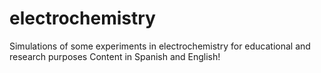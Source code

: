 # electrochemistry
Simulations of some experiments in electrochemistry for educational and research purposes
Content in Spanish and English!
